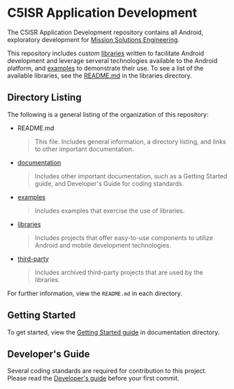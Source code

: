 [documentation]: documentation/
[examples]: examples/
[libraries]: libraries/
[third-party]: third-party/

C5ISR Application Development
=============================

The C5ISR Application Development repository contains all Android, exploratory development for [Mission Solutions Engineering](http://asrcfederal.com/mse/Pages/default.aspx).

This repository includes custom [libraries][libraries] written to facilitate Android development and leverage serveral technologies available to the Android platform, and [examples][examples] to demonstrate their use. To see a list of the available libraries, see the [README.md](libraries/README.md) in the libraries directory.

Directory Listing
-----------------

The following is a general listing of the organization of this repository:

*   README.md

    > This file. Includes general information, a directory listing, and links to other important documentation.

*   [documentation][documentation]

    > Includes other important documentation, such as a Getting Started guide, and Developer's Guide for coding standards.

*   [examples][examples]

    > Includes examples that exercise the use of libraries.

*   [libraries][libraries]

    > Includes projects that offer easy-to-use components to utilize Android and mobile development technologies.

*   [third-party][third-party]

    > Includes archived third-party projects that are used by the libraries.

For further information, view the `README.md` in each directory.

Getting Started
---------------

To get started, view the [Getting Started guide](documentation/GettingStarted.md) in documentation directory.

Developer's Guide
-----------------

Several coding standards are required for contribution to this project. Please read the [Developer's guide](documentation/DevelopersGuide.md) before your first commit.
